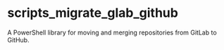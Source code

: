 # scripts_migrate_glab_github
A PowerShell library for moving and merging repositories from GitLab to GitHub. 
